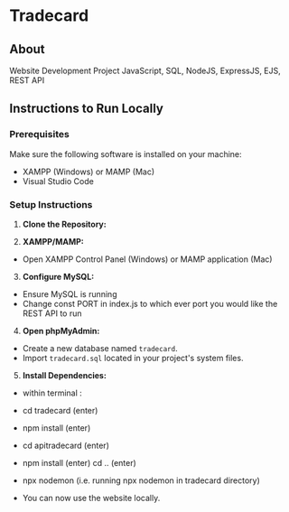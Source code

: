# Tradecard

## About
Website Development Project
JavaScript, SQL, NodeJS, ExpressJS, EJS, REST API

## Instructions to Run Locally

### Prerequisites
Make sure the following software is installed on your machine:
- XAMPP (Windows) or MAMP (Mac)
- Visual Studio Code

### Setup Instructions

1. **Clone the Repository:**
  
2. **XAMPP/MAMP:**
- Open XAMPP Control Panel (Windows) or MAMP application (Mac)

3. **Configure MySQL:**
- Ensure MySQL is running
- Change const PORT in index.js to which ever port you would like the REST API to run

4. **Open phpMyAdmin:**
- Create a new database named `tradecard`.
- Import `tradecard.sql` located in your project's system files.

5. **Install Dependencies:**
- within terminal :
- cd tradecard (enter)
- npm install (enter)
- cd apitradecard (enter)
- npm install (enter) cd .. (enter)
- npx nodemon (i.e. running npx nodemon in tradecard directory)

- You can now use the website locally.


